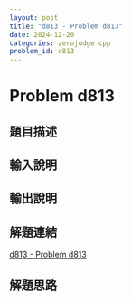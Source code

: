 ```yaml
---
layout: post
title: "d813 - Problem d813"
date: 2024-12-20
categories: zerojudge cpp
problem_id: d813
---
```


# Problem d813

## 題目描述



## 輸入說明



## 輸出說明



## 解題連結

[d813 - Problem d813](https://zerojudge.tw/ShowProblem?problemid=d813)

## 解題思路

